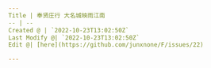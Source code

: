 ```yaml
---
Title | 奉贤庄行 大名城映雨江南
-- | --
Created @ | `2022-10-23T13:02:50Z`
Last Modify @| `2022-10-23T13:02:50Z`
Edit @| [here](https://github.com/junxnone/F/issues/22)

---
```


